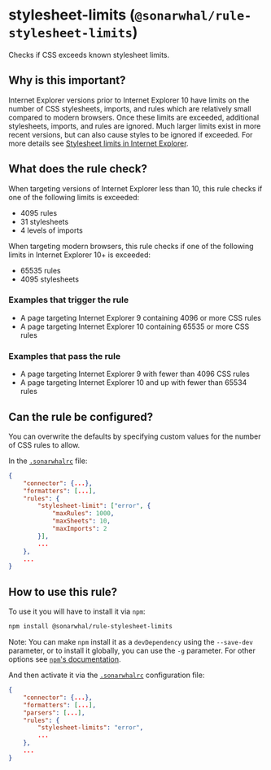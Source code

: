 # stylesheet-limits (`@sonarwhal/rule-stylesheet-limits`)

Checks if CSS exceeds known stylesheet limits.

## Why is this important?

Internet Explorer versions prior to Internet Explorer 10 have limits on the
number of CSS stylesheets, imports, and rules which are relatively small
compared to modern browsers. Once these limits are exceeded, additional
stylesheets, imports, and rules are ignored. Much larger limits exist in more
recent versions, but can also cause styles to be ignored if exceeded. For more
details see [Stylesheet limits in Internet Explorer][stylesheet limits].

## What does the rule check?

When targeting versions of Internet Explorer less than 10, this rule checks if
one of the following limits is exceeded:

* 4095 rules
* 31 stylesheets
* 4 levels of imports

When targeting modern browsers, this rule checks if one of the following
limits in Internet Explorer 10+ is exceeded:

* 65535 rules
* 4095 stylesheets

### Examples that **trigger** the rule

* A page targeting Internet Explorer 9 containing 4096 or more CSS rules
* A page targeting Internet Explorer 10 containing 65535 or more CSS rules

### Examples that **pass** the rule

* A page targeting Internet Explorer 9 with fewer than 4096 CSS rules
* A page targeting Internet Explorer 10 and up with fewer than 65534 rules

## Can the rule be configured?

You can overwrite the defaults by specifying custom values for the
number of CSS rules to allow.

In the [`.sonarwhalrc`][sonarwhalrc] file:

```json
{
    "connector": {...},
    "formatters": [...],
    "rules": {
        "stylesheet-limit": ["error", {
            "maxRules": 1000,
            "maxSheets": 10,
            "maxImports": 2
        }],
        ...
    },
    ...
}
```

## How to use this rule?

To use it you will have to install it via `npm`:

```bash
npm install @sonarwhal/rule-stylesheet-limits
```

Note: You can make `npm` install it as a `devDependency` using the `--save-dev`
parameter, or to install it globally, you can use the `-g` parameter. For
other options see
[`npm`'s documentation](https://docs.npmjs.com/cli/install).

And then activate it via the [`.sonarwhalrc`][sonarwhalrc]
configuration file:

```json
{
    "connector": {...},
    "formatters": [...],
    "parsers": [...],
    "rules": {
        "stylesheet-limits": "error",
        ...
    },
    ...
}
```

<!-- Link labels: -->

[sonarwhalrc]: https://sonarwhal.com/docs/user-guide/further-configuration/sonarwhalrc-formats/
[stylesheet limits]: https://blogs.msdn.microsoft.com/ieinternals/2011/05/14/stylesheet-limits-in-internet-explorer/
